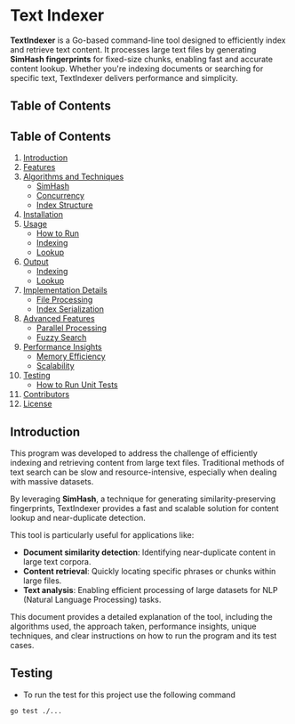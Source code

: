 # Text Indexer
**TextIndexer** is a Go-based command-line tool designed to efficiently index and retrieve text content. It processes large text files by generating **SimHash fingerprints** for fixed-size chunks, enabling fast and accurate content lookup. Whether you're indexing documents or searching for specific text, TextIndexer delivers performance and simplicity.

## Table of Contents

## Table of Contents

1. [Introduction](#introduction)
2. [Features](#features)
3. [Algorithms and Techniques](#algorithms-and-techniques)
   - [SimHash](#simhash)
   - [Concurrency](#concurrency)
   - [Index Structure](#index-structure)
4. [Installation](#installation)
5. [Usage](#usage)
   - [How to Run](#how-to-run)
   - [Indexing](#indexing-a-text-file)
   - [Lookup](#looking-up-content-by-simhash)
6. [Output](#output)
   - [Indexing](#indexing-output)
   - [Lookup](#lookup-output)
7. [Implementation Details](#implementation-details)
   - [File Processing](#file-processing)
   - [Index Serialization](#index-serialization)
8. [Advanced Features](#advanced-features)
   - [Parallel Processing](#parallel-processing)
   - [Fuzzy Search](#fuzzy-search)
9. [Performance Insights](#performance-insights)
    - [Memory Efficiency](#memory-efficiency)
    - [Scalability](#scalability)
10. [Testing](#testing)
    - [How to Run Unit Tests](#unit-tests)
11. [Contributors](#contributors)
12. [License](#license)

## Introduction
This program was developed to address the challenge of efficiently indexing and retrieving content from large text files. Traditional methods of text search can be slow and resource-intensive, especially when dealing with massive datasets. 

By leveraging **SimHash**, a technique for generating similarity-preserving fingerprints, TextIndexer provides a fast and scalable solution for content lookup and near-duplicate detection.

This tool is particularly useful for applications like:
- **Document similarity detection**: Identifying near-duplicate content in large text corpora.
- **Content retrieval**: Quickly locating specific phrases or chunks within large files.
- **Text analysis**: Enabling efficient processing of large datasets for NLP (Natural Language Processing) tasks.

This document provides a detailed explanation of the tool, including the algorithms used, the approach taken, performance insights, unique techniques, and clear instructions on how to run the program and its test cases.

## Testing
- To run the test for this project use the following command
```bash
go test ./...
```

